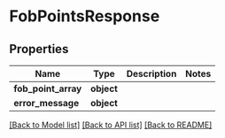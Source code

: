 # FobPointsResponse

## Properties
Name | Type | Description | Notes
------------ | ------------- | ------------- | -------------
**fob_point_array** | **object** |  | 
**error_message** | **object** |  | 

[[Back to Model list]](../README.md#documentation-for-models) [[Back to API list]](../README.md#documentation-for-api-endpoints) [[Back to README]](../README.md)

